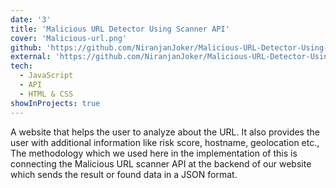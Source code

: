 ```yaml
---
date: '3'
title: 'Malicious URL Detector Using Scanner API'
cover: 'Malicious-url.png'
github: 'https://github.com/NiranjanJoker/Malicious-URL-Detector-Using-Scanner-API'
external: 'https://github.com/NiranjanJoker/Malicious-URL-Detector-Using-Scanner-API/tree/main/Website'
tech:
  - JavaScript
  - API
  - HTML & CSS
showInProjects: true
---
```


A website that helps the user to analyze about the URL. It also provides the user with additional information like risk score, hostname, geolocation etc., The methodology which we used here in the implementation of this is connecting the Malicious URL scanner API at the backend of our website which sends the result or found data in a JSON format.
